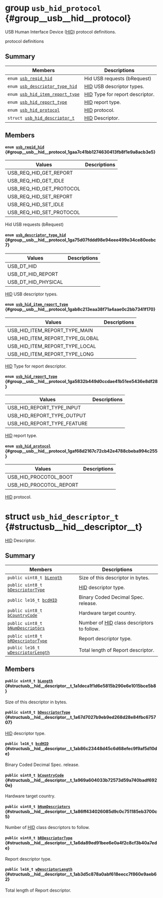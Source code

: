 # group `usb_hid_protocol` {#group__usb__hid__protocol}

USB Human Interface Device ([HID](.build/in/internals_undefined.md#class_h_i_d)) protocol definitions.

protocol definitions

## Summary

 Members                        | Descriptions                                
--------------------------------|---------------------------------------------
`enum `[`usb_reqid_hid`](#group__usb__hid__protocol_1gaa7c41bb1274630413fb8f1e9a8acb3e5)            | Hid USB requests (bRequest)
`enum `[`usb_descriptor_type_hid`](#group__usb__hid__protocol_1ga75d07fddd98e94eee499e34ce80eebc7)            | [HID](.build/in/internals_undefined.md#class_h_i_d) USB descriptor types.
`enum `[`usb_hid_item_report_type`](#group__usb__hid__protocol_1gab8c213eaa38f71a4aae0c2bb7341f170)            | [HID](.build/in/internals_undefined.md#class_h_i_d) Type for report descriptor.
`enum `[`usb_hid_report_type`](#group__usb__hid__protocol_1ga5832b449d0ccdae41b51ee5436e8df28)            | [HID](.build/in/internals_undefined.md#class_h_i_d) report type.
`enum `[`usb_hid_protocol`](#group__usb__hid__protocol_1gaf68d2167c72cb42e4788cbeba994c255)            | [HID](.build/in/internals_undefined.md#class_h_i_d) protocol.
`struct `[`usb_hid_descriptor_t`](#structusb__hid__descriptor__t) | [HID](.build/in/internals_undefined.md#class_h_i_d) Descriptor.

## Members

#### `enum `[`usb_reqid_hid`](#group__usb__hid__protocol_1gaa7c41bb1274630413fb8f1e9a8acb3e5) {#group__usb__hid__protocol_1gaa7c41bb1274630413fb8f1e9a8acb3e5}

 Values                         | Descriptions                                
--------------------------------|---------------------------------------------
USB_REQ_HID_GET_REPORT            | 
USB_REQ_HID_GET_IDLE            | 
USB_REQ_HID_GET_PROTOCOL            | 
USB_REQ_HID_SET_REPORT            | 
USB_REQ_HID_SET_IDLE            | 
USB_REQ_HID_SET_PROTOCOL            | 

Hid USB requests (bRequest)

#### `enum `[`usb_descriptor_type_hid`](#group__usb__hid__protocol_1ga75d07fddd98e94eee499e34ce80eebc7) {#group__usb__hid__protocol_1ga75d07fddd98e94eee499e34ce80eebc7}

 Values                         | Descriptions                                
--------------------------------|---------------------------------------------
USB_DT_HID            | 
USB_DT_HID_REPORT            | 
USB_DT_HID_PHYSICAL            | 

[HID](.build/in/internals_undefined.md#class_h_i_d) USB descriptor types.

#### `enum `[`usb_hid_item_report_type`](#group__usb__hid__protocol_1gab8c213eaa38f71a4aae0c2bb7341f170) {#group__usb__hid__protocol_1gab8c213eaa38f71a4aae0c2bb7341f170}

 Values                         | Descriptions                                
--------------------------------|---------------------------------------------
USB_HID_ITEM_REPORT_TYPE_MAIN            | 
USB_HID_ITEM_REPORT_TYPE_GLOBAL            | 
USB_HID_ITEM_REPORT_TYPE_LOCAL            | 
USB_HID_ITEM_REPORT_TYPE_LONG            | 

[HID](.build/in/internals_undefined.md#class_h_i_d) Type for report descriptor.

#### `enum `[`usb_hid_report_type`](#group__usb__hid__protocol_1ga5832b449d0ccdae41b51ee5436e8df28) {#group__usb__hid__protocol_1ga5832b449d0ccdae41b51ee5436e8df28}

 Values                         | Descriptions                                
--------------------------------|---------------------------------------------
USB_HID_REPORT_TYPE_INPUT            | 
USB_HID_REPORT_TYPE_OUTPUT            | 
USB_HID_REPORT_TYPE_FEATURE            | 

[HID](.build/in/internals_undefined.md#class_h_i_d) report type.

#### `enum `[`usb_hid_protocol`](#group__usb__hid__protocol_1gaf68d2167c72cb42e4788cbeba994c255) {#group__usb__hid__protocol_1gaf68d2167c72cb42e4788cbeba994c255}

 Values                         | Descriptions                                
--------------------------------|---------------------------------------------
USB_HID_PROCOTOL_BOOT            | 
USB_HID_PROCOTOL_REPORT            | 

[HID](.build/in/internals_undefined.md#class_h_i_d) protocol.

# struct `usb_hid_descriptor_t` {#structusb__hid__descriptor__t}

[HID](.build/in/internals_undefined.md#class_h_i_d) Descriptor.

## Summary

 Members                        | Descriptions                                
--------------------------------|---------------------------------------------
`public uint8_t `[`bLength`](#structusb__hid__descriptor__t_1a1deca1f1d6e5815b290e6e1015bce5b8) | Size of this descriptor in bytes.
`public uint8_t `[`bDescriptorType`](#structusb__hid__descriptor__t_1a67d7027b9eb9ed268d28e84fbc675707) | [HID](.build/in/internals_undefined.md#class_h_i_d) descriptor type.
`public le16_t `[`bcdHID`](#structusb__hid__descriptor__t_1ab86c23448d45c6d68efec9f9af5d10de) | Binary Coded Decimal Spec. release.
`public uint8_t `[`bCountryCode`](#structusb__hid__descriptor__t_1a969a604033b72573d59a740badf6920e) | Hardware target country.
`public uint8_t `[`bNumDescriptors`](#structusb__hid__descriptor__t_1a86ff434026085d9c0c751185eb3700c5) | Number of [HID](.build/in/internals_undefined.md#class_h_i_d) class descriptors to follow.
`public uint8_t `[`bRDescriptorType`](#structusb__hid__descriptor__t_1a6da89ed91bee6e0a4f2c8cf3b40a7ede) | Report descriptor type.
`public le16_t `[`wDescriptorLength`](#structusb__hid__descriptor__t_1ab3d5c878a0abf618eecc7f860e9aeb62) | Total length of Report descriptor.

## Members

#### `public uint8_t `[`bLength`](#structusb__hid__descriptor__t_1a1deca1f1d6e5815b290e6e1015bce5b8) {#structusb__hid__descriptor__t_1a1deca1f1d6e5815b290e6e1015bce5b8}

Size of this descriptor in bytes.

#### `public uint8_t `[`bDescriptorType`](#structusb__hid__descriptor__t_1a67d7027b9eb9ed268d28e84fbc675707) {#structusb__hid__descriptor__t_1a67d7027b9eb9ed268d28e84fbc675707}

[HID](.build/in/internals_undefined.md#class_h_i_d) descriptor type.

#### `public le16_t `[`bcdHID`](#structusb__hid__descriptor__t_1ab86c23448d45c6d68efec9f9af5d10de) {#structusb__hid__descriptor__t_1ab86c23448d45c6d68efec9f9af5d10de}

Binary Coded Decimal Spec. release.

#### `public uint8_t `[`bCountryCode`](#structusb__hid__descriptor__t_1a969a604033b72573d59a740badf6920e) {#structusb__hid__descriptor__t_1a969a604033b72573d59a740badf6920e}

Hardware target country.

#### `public uint8_t `[`bNumDescriptors`](#structusb__hid__descriptor__t_1a86ff434026085d9c0c751185eb3700c5) {#structusb__hid__descriptor__t_1a86ff434026085d9c0c751185eb3700c5}

Number of [HID](.build/in/internals_undefined.md#class_h_i_d) class descriptors to follow.

#### `public uint8_t `[`bRDescriptorType`](#structusb__hid__descriptor__t_1a6da89ed91bee6e0a4f2c8cf3b40a7ede) {#structusb__hid__descriptor__t_1a6da89ed91bee6e0a4f2c8cf3b40a7ede}

Report descriptor type.

#### `public le16_t `[`wDescriptorLength`](#structusb__hid__descriptor__t_1ab3d5c878a0abf618eecc7f860e9aeb62) {#structusb__hid__descriptor__t_1ab3d5c878a0abf618eecc7f860e9aeb62}

Total length of Report descriptor.

